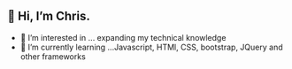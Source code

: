 ## 👋 Hi, I’m Chris.

- 👀 I’m interested in ... expanding my technical knowledge
- 🌱 I’m currently learning ...Javascript, HTMl, CSS, bootstrap, JQuery and other frameworks


<!---
rehpotsirhc21/rehpotsirhc21 is a ✨ special ✨ repository because its `README.md` (this file) appears on your GitHub profile.
You can click the Preview link to take a look at your changes.
--->
